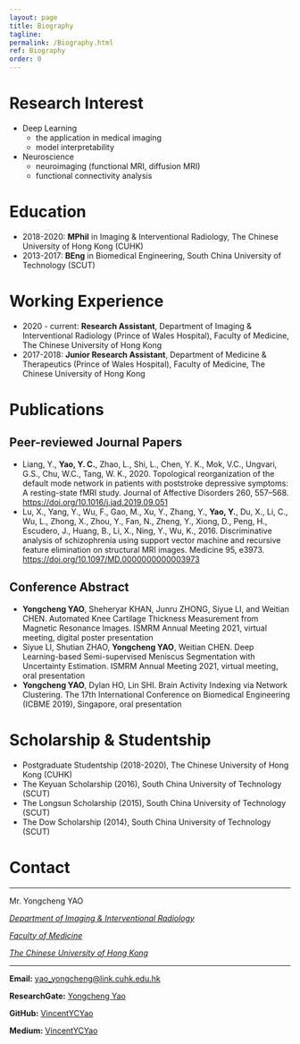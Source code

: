 ```yaml
---
layout: page
title: Biography
tagline: 
permalink: /Biography.html
ref: Biography
order: 0
---
```




# Research Interest

* Deep Learning
  * the application in medical imaging
  * model interpretability
* Neuroscience
  * neuroimaging (functional MRI, diffusion MRI)
  * functional connectivity analysis

# Education

* 2018-2020: **MPhil** in Imaging & Interventional Radiology, The Chinese University of Hong Kong (CUHK)
* 2013-2017: **BEng** in Biomedical Engineering, South China University of Technology (SCUT)

# Working Experience

* 2020 - current: **Research Assistant**, Department of Imaging & Interventional Radiology (Prince of Wales Hospital), Faculty of Medicine, The Chinese University of Hong Kong
* 2017-2018: **Junior Research Assistant**, Department of Medicine & Therapeutics (Prince of Wales Hospital), Faculty of Medicine, The Chinese University of Hong Kong

# Publications

## Peer-reviewed Journal Papers

* Liang, Y., **Yao, Y. C.**, Zhao, L., Shi, L., Chen, Y. K., Mok, V.C., Ungvari, G.S., Chu, W.C., Tang, W. K., 2020. Topological reorganization of the default mode network in patients with poststroke depressive symptoms: A resting-state fMRI study. Journal of Affective Disorders 260, 557–568. https://doi.org/10.1016/j.jad.2019.09.051
* Lu, X., Yang, Y., Wu, F., Gao, M., Xu, Y., Zhang, Y., **Yao, Y.**, Du, X., Li, C., Wu, L., Zhong, X., Zhou, Y., Fan, N., Zheng, Y., Xiong, D., Peng, H., Escudero, J., Huang, B., Li, X., Ning, Y., Wu, K., 2016. Discriminative analysis of schizophrenia using support vector machine and recursive feature elimination on structural MRI images. Medicine 95, e3973. https://doi.org/10.1097/MD.0000000000003973

## Conference Abstract

* **Yongcheng YAO**, Sheheryar KHAN, Junru ZHONG, Siyue LI, and Weitian CHEN. Automated Knee Cartilage Thickness Measurement from Magnetic Resonance Images. ISMRM Annual Meeting 2021, virtual meeting, digital poster presentation
* Siyue LI, Shutian ZHAO, **Yongcheng YAO**, Weitian CHEN. Deep Learning-based Semi-supervised Meniscus Segmentation with Uncertainty Estimation. ISMRM Annual Meeting 2021, virtual meeting, oral presentation
* **Yongcheng YAO**, Dylan HO, Lin SHI. Brain Activity Indexing via Network Clustering. The 17th International Conference on Biomedical Engineering (ICBME 2019), Singapore, oral presentation

# Scholarship & Studentship

* Postgraduate Studentship (2018-2020), The Chinese University of Hong Kong (CUHK)
* The Keyuan Scholarship (2016), South China University of Technology (SCUT)
* The Longsun Scholarship (2015), South China University of Technology (SCUT)
* The Dow Scholarship (2014), South China University of Technology (SCUT)

# Contact

---

Mr. Yongcheng YAO 

[*Department of Imaging & Interventional Radiology*](http://www.diir.cuhk.edu.hk)

[*Faculty of Medicine*](https://www.cuhk.edu.hk/english/faculties/medicine.html)

[*The Chinese University of Hong Kong*](https://www.cuhk.edu.hk/english/index.html)

---

**Email:** yao_yongcheng@link.cuhk.edu.hk

**ResearchGate:** [Yongcheng Yao](https://www.researchgate.net/profile/Yongcheng_Yao)

**GitHub:** [VincentYCYao](https://github.com/VincentYCYao)

**Medium:** [VincentYCYao](https://medium.com/@vincentycyao)



